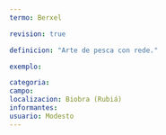 ```yaml
---
termo: Berxel

revision: true

definicion: "Arte de pesca con rede."

exemplo:

categoria:
campo:
localizacion: Biobra (Rubiá)
informantes:
usuario: Modesto
---
```

